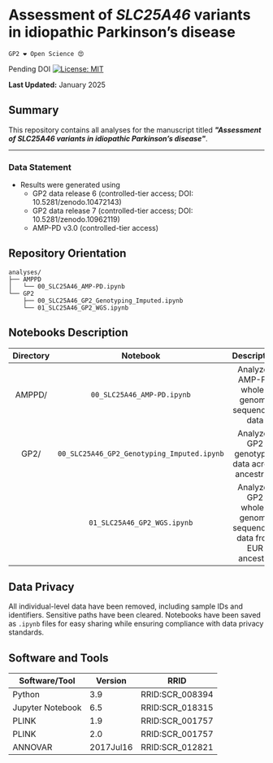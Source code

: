 # Assessment of *SLC25A46* variants in idiopathic Parkinson’s disease

`GP2 ❤️ Open Science 😍`

Pending DOI
[![License: MIT](https://img.shields.io/badge/License-MIT-yellow.svg)](https://opensource.org/licenses/MIT)


**Last Updated:** January 2025

## Summary
This repository contains all analyses for the manuscript titled ***"Assessment of SLC25A46 variants in idiopathic Parkinson’s disease"***. 

---

### Data Statement 
* Results were generated using
  - GP2 data release 6 (controlled-tier access; DOI: 10.5281/zenodo.10472143) 
  - GP2 data release 7 (controlled-tier access; DOI: 10.5281/zenodo.10962119)
  - AMP-PD v3.0 (controlled-tier access)


## Repository Orientation
```
analyses/
├── AMPPD
│   └── 00_SLC25A46_AMP-PD.ipynb
└── GP2
    ├── 00_SLC25A46_GP2_Genotyping_Imputed.ipynb
    └── 01_SLC25A46_GP2_WGS.ipynb
```

## Notebooks Description
| **Directory** | **Notebook**                             | **Description**                                             |
|:-------------:|:----------------------------------------:|:-----------------------------------------------------------:|
| AMPPD/        | `00_SLC25A46_AMP-PD.ipynb`                | Analyzes AMP-PD whole-genome sequencing data                |
| GP2/          | `00_SLC25A46_GP2_Genotyping_Imputed.ipynb` | Analyzes GP2 genotyped data across ancestries               |
|               | `01_SLC25A46_GP2_WGS.ipynb`                | Analyzes GP2 whole-genome sequencing data from EUR ancestry |


## Data Privacy
All individual-level data have been removed, including sample IDs and identifiers. Sensitive paths have been cleared. Notebooks have been saved as `.ipynb` files for easy sharing while ensuring compliance with data privacy standards.

## Software and Tools
|Software/Tool     |Version   |RRID                  |
|------------------|----------|----------------------|
|Python	           |3.9	      |RRID:SCR_008394       |
|Jupyter Notebook  |6.5	      |RRID:SCR_018315       |
|PLINK	           |1.9	      |RRID:SCR_001757       |
|PLINK	           |2.0       |RRID:SCR_001757       |
|ANNOVAR	   |2017Jul16 |RRID:SCR_012821       |
